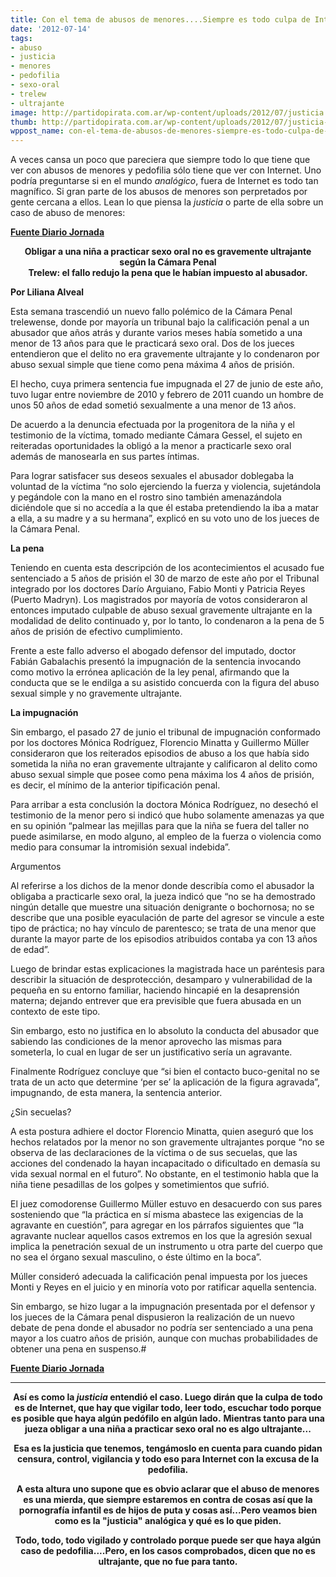 ```yaml
---
title: Con el tema de abusos de menores....Siempre es todo culpa de Internet!!!
date: '2012-07-14'
tags:
- abuso
- justicia
- menores
- pedofilia
- sexo-oral
- trelew
- ultrajante
image: http://partidopirata.com.ar/wp-content/uploads/2012/07/justicia.jpg
thumb: http://partidopirata.com.ar/wp-content/uploads/2012/07/justicia-150x150.jpg
wppost_name: con-el-tema-de-abusos-de-menores-siempre-es-todo-culpa-de-internet
---
```


A veces cansa un poco que pareciera que siempre todo lo que tiene que ver con abusos de menores y pedofilia sólo tiene que ver con Internet.
Uno podría preguntarse si en el mundo <em>analógico</em>, fuera de Internet es todo tan magnífico.
Si gran parte de los abusos de menores son perpretados por gente cercana a ellos.
Lean lo que piensa la <em>justicia</em> o parte de ella sobre un caso de abuso de menores:

<strong><a href="http://www.diariojornada.com.ar/Noticia/Default.aspx?id=47451" target="_blank">Fuente Diario Jornada</a></strong>
<div style="text-align: center;"><strong>Obligar a una niña a practicar sexo oral no es gravemente ultrajante según la Cámara Penal</strong></div>
<div style="text-align: center;"><strong>Trelew: el fallo redujo la pena que le habían impuesto al abusador.</strong></div>
<div style="text-align: center;"></div>
<div style="text-align: left;">

<strong>Por Liliana Alveal</strong>

Esta semana trascendió un nuevo fallo polémico de la Cámara Penal trelewense, donde por mayoría un tribunal bajo la calificación penal a un abusador que años atrás y durante varios meses había sometido a una menor de 13 años para que le practicará sexo oral. Dos de los jueces entendieron que el delito no era gravemente ultrajante y lo condenaron por abuso sexual simple que tiene como pena máxima 4 años de prisión.

El hecho, cuya primera sentencia fue impugnada el 27 de junio de este año, tuvo lugar entre noviembre de 2010 y febrero de 2011 cuando un hombre de unos 50 años de edad sometió sexualmente a una menor de 13 años.

</div>
<div style="text-align: left;"></div>
<div style="text-align: left;">

De acuerdo a la denuncia efectuada por la progenitora de la niña y el testimonio de la víctima, tomado mediante Cámara Gessel, el sujeto en reiteradas oportunidades la obligó a la menor a practicarle sexo oral además de manosearla en sus partes íntimas.

Para lograr satisfacer sus deseos sexuales el abusador doblegaba la voluntad de la víctima “no solo ejerciendo la fuerza y violencia, sujetándola y pegándole con la mano en el rostro sino también amenazándola diciéndole que si no accedía a la que él estaba pretendiendo la iba a matar a ella, a su madre y a su hermana”, explicó en su voto uno de los jueces de la Cámara Penal.

</div>
<div style="text-align: left;"></div>
<div style="text-align: left;">

<strong>La pena</strong>

Teniendo en cuenta esta descripción de los acontecimientos el acusado fue sentenciado a 5 años de prisión el 30 de marzo de este año por el Tribunal integrado por los doctores Darío Arguiano, Fabio Monti y Patricia Reyes (Puerto Madryn). Los magistrados por mayoría de votos consideraron al entonces imputado culpable de abuso sexual gravemente ultrajante en la modalidad de delito continuado y, por lo tanto, lo condenaron a la pena de 5 años de prisión de efectivo cumplimiento.

Frente a este fallo adverso el abogado defensor del imputado, doctor Fabián Gabalachis presentó la impugnación de la sentencia invocando como motivo la errónea aplicación de la ley penal, afirmando que la conducta que se le endilga a su asistido concuerda con la figura del abuso sexual simple y no gravemente ultrajante.

</div>
<div style="text-align: left;"></div>
<div style="text-align: left;">

<strong>La impugnación</strong>

Sin embargo, el pasado 27 de junio el tribunal de impugnación conformado por los doctores Mónica Rodríguez, Florencio Minatta y Guillermo Müller consideraron que los reiterados episodios de abuso a los que había sido sometida la niña no eran gravemente ultrajante y calificaron al delito como abuso sexual simple que posee como pena máxima los 4 años de prisión, es decir, el mínimo de la anterior tipificación penal.

Para arribar a esta conclusión la doctora Mónica Rodríguez, no desechó el testimonio de la menor pero si indicó que hubo solamente amenazas ya que en su opinión “palmear las mejillas para que la niña se fuera del taller no puede asimilarse, en modo alguno, al empleo de la fuerza o violencia como medio para consumar la intromisión sexual indebida”.

Argumentos

Al referirse a los dichos de la menor donde describía como el abusador la obligaba a practicarle sexo oral, la jueza indicó que “no se ha demostrado ningún detalle que muestre una situación denigrante o bochornosa; no se describe que una posible eyaculación de parte del agresor se vincule a este tipo de práctica; no hay vínculo de parentesco; se trata de una menor que durante la mayor parte de los episodios atribuidos contaba ya con 13 años de edad”.

Luego de brindar estas explicaciones la magistrada hace un paréntesis para describir la situación de desprotección, desamparo y vulnerabilidad de la pequeña en su entorno familiar, haciendo hincapié en la desaprensión materna; dejando entrever que era previsible que fuera abusada en un contexto de este tipo.

Sin embargo, esto no justifica en lo absoluto la conducta del abusador que sabiendo las condiciones de la menor aprovecho las mismas para someterla, lo cual en lugar de ser un justificativo sería un agravante.

Finalmente Rodríguez concluye que “si bien el contacto buco-genital no se trata de un acto que determine ‘per se’ la aplicación de la figura agravada”, impugnando, de esta manera, la sentencia anterior.

¿Sin secuelas?

A esta postura adhiere el doctor Florencio Minatta, quien aseguró que los hechos relatados por la menor no son gravemente ultrajantes porque “no se observa de las declaraciones de la víctima o de sus secuelas, que las acciones del condenado la hayan incapacitado o dificultado en demasía su vida sexual normal en el futuro”. No obstante, en el testimonio habla que la niña tiene pesadillas de los golpes y sometimientos que sufrió.

El juez comodorense Guillermo Müller estuvo en desacuerdo con sus pares sosteniendo que “la práctica en sí misma abastece las exigencias de la agravante en cuestión”, para agregar en los párrafos siguientes que “la agravante nuclear aquellos casos extremos en los que la agresión sexual implica la penetración sexual de un instrumento u otra parte del cuerpo que no sea el órgano sexual masculino, o éste último en la boca”.

Múller consideró adecuada la calificación penal impuesta por los jueces Monti y Reyes en el juicio y en minoría voto por ratificar aquella sentencia.

Sin embargo, se hizo lugar a la impugnación presentada por el defensor y los jueces de la Cámara penal dispusieron la realización de un nuevo debate de pena donde el abusador no podría ser sentenciado a una pena mayor a los cuatro años de prisión, aunque con muchas probabilidades de obtener una pena en suspenso.#

<strong><a href="http://www.diariojornada.com.ar/Noticia/Default.aspx?id=47451" target="_blank">Fuente Diario Jornada</a></strong>

</div>

<hr />
<p style="text-align: center;"><strong>Así es como la <em>justicia</em> entendió el caso. Luego dirán que la culpa de todo es de Internet, que hay que vigilar todo, leer todo, escuchar todo porque es posible que haya algún pedófilo en algún lado.</strong>
<strong> Mientras tanto para una jueza obligar a una niña a practicar sexo oral no es algo ultrajante...</strong></p>
<p style="text-align: center;"><strong>Esa es la justicia que tenemos, tengámoslo en cuenta para cuando pidan censura, control, vigilancia y todo eso para Internet con la excusa de la pedofilia.</strong></p>
<p style="text-align: center;"><strong>A esta altura uno supone que es obvio aclarar que el abuso de menores es una mierda, que siempre estaremos en contra de cosas así que la pornografía infantil es de hijos de puta y cosas así...Pero veamos bien como es la "justicia" analógica y qué es lo que piden.</strong></p>
<p style="text-align: center;"><strong>Todo, todo, todo vigilado y controlado porque puede ser que haya algún caso de pedofilia....Pero, en los casos comprobados, dicen que no es ultrajante, que no fue para tanto.</strong></p>
<p style="text-align: center;"></p>
